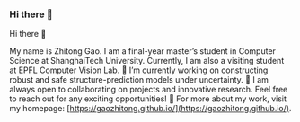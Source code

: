 ### Hi there 👋
Hi there 👋

My name is Zhitong Gao. I am a final-year master’s student in Computer Science at ShanghaiTech University. Currently, I am also a visiting student at EPFL Computer Vision Lab. 
🔭 I’m currently working on constructing robust and safe structure-prediction models under uncertainty.
🌱 I am always open to collaborating on projects and innovative research. Feel free to reach out for any exciting opportunities!
👀 For more about my work, visit my homepage: [https://gaozhitong.github.io/](https://gaozhitong.github.io/).

<!--
**gaozhitong/gaozhitong** is a ✨ _special_ ✨ repository because its `README.md` (this file) appears on your GitHub profile.

Here are some ideas to get you started:

- 🔭 I’m currently working on ...
- 🌱 I’m currently learning ...
- 👯 I’m looking to collaborate on ...
- 🤔 I’m looking for help with ...
- 💬 Ask me about ...
- 📫 How to reach me: ...
- 😄 Pronouns: ...
- ⚡ Fun fact: ...
-->
